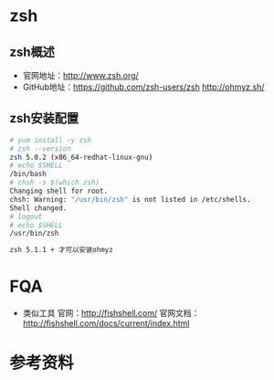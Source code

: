 # zsh
## zsh概述
- 官网地址：http://www.zsh.org/
- GitHub地址：https://github.com/zsh-users/zsh 
http://ohmyz.sh/

## zsh安装配置
``` bash
# yum install -y zsh
# zsh --version
zsh 5.0.2 (x86_64-redhat-linux-gnu)
# echo $SHELL
/bin/bash
# chsh -s $(which zsh)
Changing shell for root.
chsh: Warning: "/usr/bin/zsh" is not listed in /etc/shells.
Shell changed.
# logout
# echo $SHELL
/usr/bin/zsh

zsh 5.1.1 + 才可以安装ohmyz
```
# FQA
- 类似工具
  官网：http://fishshell.com/
  官网文档：http://fishshell.com/docs/current/index.html

# 参考资料

